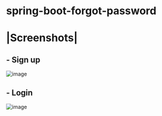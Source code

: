 # spring-boot-forgot-password
# |Screenshots|

## - Sign up
![image](https://user-images.githubusercontent.com/100698149/164720269-0615db28-fc2d-4c01-9692-c3312163316a.png)

## - Login
![image](https://user-images.githubusercontent.com/100698149/164720579-e8854b6f-cfd2-4d30-8c43-e6211c3cc82c.png)

